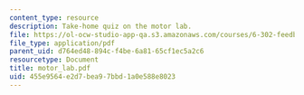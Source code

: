 ```yaml
---
content_type: resource
description: Take-home quiz on the motor lab.
file: https://ol-ocw-studio-app-qa.s3.amazonaws.com/courses/6-302-feedback-systems-spring-2007/455e9564e2d7bea97bbd1a0e588e8023_motor_lab.pdf
file_type: application/pdf
parent_uid: d764ed48-894c-f4be-6a81-65cf1ec5a2c6
resourcetype: Document
title: motor_lab.pdf
uid: 455e9564-e2d7-bea9-7bbd-1a0e588e8023
---
```

